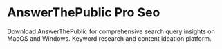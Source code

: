# AnswerThePublic Pro Seo
Download AnswerThePublic for comprehensive search query insights on MacOS and Windows. Keyword research and content ideation platform.
